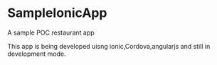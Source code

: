 # SampleIonicApp
A sample POC restaurant app

This app is being developed uisng ionic,Cordova,angularjs and still in development mode. 
